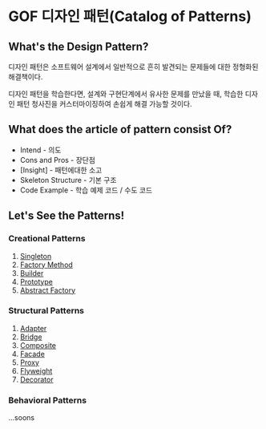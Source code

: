 # GOF 디자인 패턴(Catalog of Patterns)

## What's the Design Pattern?

디자인 패턴은 소프트웨어 설계에서 일반적으로 흔히 발견되는 문제들에 대한 정형화된 해결책이다.

디자인 패턴을 학습한다면, 설계와 구현단계에서 유사한 문제를 만났을 때, 학습한 디자인 패턴 청사진을 커스터마이징하여 손쉽게 해결 가능할 것이다.

## What does the article of pattern consist Of?

- Intend - 의도
- Cons and Pros - 장단점
- [Insight] - 패턴에대한 소고
- Skeleton Structure - 기본 구조
- Code Example - 학습 예제 코드 / 수도 코드

## Let's See the Patterns!

### Creational Patterns

1. [Singleton](https://www.jiniaslog.co.kr/article/view?articleId=653)
2. [Factory Method](https://www.jiniaslog.co.kr/article/view?articleId=658)
3. [Builder](https://www.jiniaslog.co.kr/article/view?articleId=702)
4. [Prototype](https://www.jiniaslog.co.kr/article/view?articleId=703)
5. [Abstract Factory](https://www.jiniaslog.co.kr/article/view?articleId=804)

### Structural Patterns

1. [Adapter](https://www.jiniaslog.co.kr/article/view?articleId=806)
2. [Bridge](https://www.jiniaslog.co.kr/article/view?articleId=1002)
3. [Composite](https://www.jiniaslog.co.kr/article/view?articleId=1102)
4. [Facade](https://www.jiniaslog.co.kr/article/view?articleId=1252)
5. [Proxy](https://www.jiniaslog.co.kr/article/view?articleId=1402)
6. [Flyweight](https://www.jiniaslog.co.kr/article/view?articleId=1552)
7. [Decorator](https://www.jiniaslog.co.kr/article/view?articleId=1652)

### Behavioral Patterns

...soons
